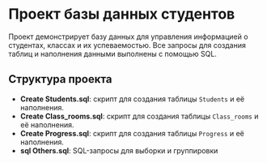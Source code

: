 # Проект базы данных студентов

Проект демонстрирует базу данных для управления информацией о студентах, классах и их успеваемостью. Все запросы для создания таблиц и наполнения данными выполнены с помощью SQL.

## Структура проекта

- **Create Students.sql**: скрипт для создания таблицы `Students` и её наполнения.
- **Create Class_rooms.sql**: скрипт для создания таблицы `Class_rooms` и её наполнения.
- **Create Progress.sql**: скрипт для создания таблицы `Progress` и её наполнения.
- **sql Others.sql**: SQL-запросы для выборки и группировки


